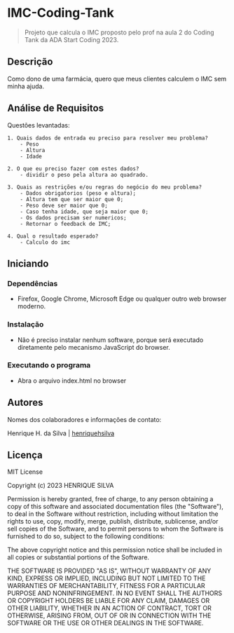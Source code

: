 # IMC-Coding-Tank
> Projeto que calcula o IMC proposto pelo prof na aula 2 do Coding Tank da ADA Start Coding 2023.

## Descrição

Como dono de uma farmácia, quero que meus clientes calculem o IMC sem minha ajuda.

## Análise de Requisitos

Questões levantadas: 

    1. Quais dados de entrada eu preciso para resolver meu problema?
        - Peso 
        - Altura
        - Idade

    2. O que eu preciso fazer com estes dados?
        - dividir o peso pela altura ao quadrado.

    3. Quais as restrições e/ou regras do negócio do meu problema?
        - Dados obrigatorios (peso e altura);
        - Altura tem que ser maior que 0;
        - Peso deve ser maior que 0;
        - Caso tenha idade, que seja maior que 0;
        - Os dados precisam ser numericos;
        - Retornar o feedback de IMC;

    4. Qual o resultado esperado?
        - Calculo do imc

## Iniciando

### Dependências

* Firefox, Google Chrome, Microsoft Edge ou qualquer outro web browser moderno. 

### Instalação

* Não é preciso instalar nenhum software, porque será executado diretamente pelo mecanismo JavaScript do browser.

### Executando o programa

* Abra o arquivo index.html no browser

## Autores

Nomes dos colaboradores e informações de contato:

Henrique H. da Silva | [henriquehsilva](https://github.com/henriquehsilva)

## Licença

MIT License

Copyright (c) 2023 HENRIQUE SILVA

Permission is hereby granted, free of charge, to any person obtaining a copy
of this software and associated documentation files (the "Software"), to deal
in the Software without restriction, including without limitation the rights
to use, copy, modify, merge, publish, distribute, sublicense, and/or sell
copies of the Software, and to permit persons to whom the Software is
furnished to do so, subject to the following conditions:

The above copyright notice and this permission notice shall be included in all
copies or substantial portions of the Software.

THE SOFTWARE IS PROVIDED "AS IS", WITHOUT WARRANTY OF ANY KIND, EXPRESS OR
IMPLIED, INCLUDING BUT NOT LIMITED TO THE WARRANTIES OF MERCHANTABILITY,
FITNESS FOR A PARTICULAR PURPOSE AND NONINFRINGEMENT. IN NO EVENT SHALL THE
AUTHORS OR COPYRIGHT HOLDERS BE LIABLE FOR ANY CLAIM, DAMAGES OR OTHER
LIABILITY, WHETHER IN AN ACTION OF CONTRACT, TORT OR OTHERWISE, ARISING FROM,
OUT OF OR IN CONNECTION WITH THE SOFTWARE OR THE USE OR OTHER DEALINGS IN THE
SOFTWARE.

